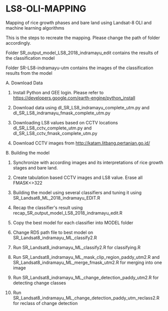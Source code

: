 # LS8-OLI-MAPPING
Mapping of rice growth phases and bare land using Landsat-8 OLI and machine learning algorithms


This is the steps to recreate the mapping. Please change the path of folder accordingly.

Folder SR_output_model_LS8_2018_indramayu_edit contains the results of the classification model

Folder SR-LS8-indramayu-utm contains the images of the classification results from the model

A. Download Data
1. Install Python and GEE login. Please refer to https://developers.google.com/earth-engine/python_install

2. Download data using dl_SR_LS8_indramayu_complete_utm.py and dl_SR_LS8_indramayu_fmask_complete_utm.py

3. Downloading LS8 values based on CCTV locations dl_SR_LS8_cctv_complete_utm.py and dl_SR_LS8_cctv_fmask_complete_utm.py 

4. Download CCTV images from http://katam.litbang.pertanian.go.id/

B. Building the model
1. Synchronize with according images and its interpretations of rice growth stages and bare land.

2. Create tabulation based CCTV images and LS8 value. Erase all FMASK<>322

3. Building the model using several classifiers and tuning it using SR_Landsat8_ML_2018_indramayu_EDIT.R

4. Recap the classifier's result using recap_SR_output_model_LS8_2018_indramayu_edit.R

5. Copy the best model for each classifier into MODEL folder

6. Change RDS path file to best model on SR_Landsat8_indramayu_ML_classify2.R

7. Run SR_Landsat8_indramayu_ML_classify2.R for classifying.R

8. Run SR_Landsat8_indramayu_ML_mask_clip_region_paddy_utm2.R and SR_Landsat8_indramayu_ML_merge_fmask_utm2.R for merging into one image

9. Run SR_Landsat8_indramayu_ML_change_detection_paddy_utm2.R for detecting change classes

10. Run SR_Landsat8_indramayu_ML_change_detection_paddy_utm_reclass2.R for reclass of change detection

